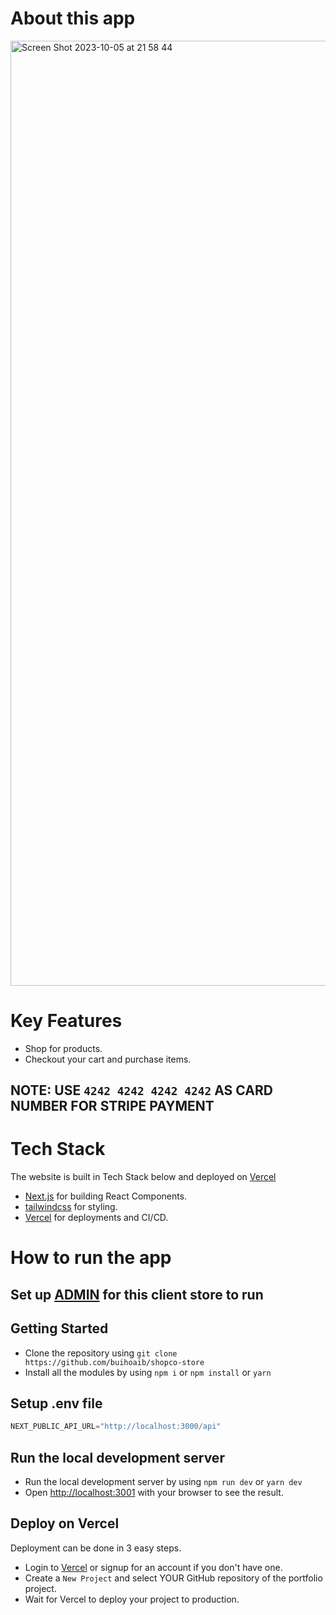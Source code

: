 # About this app
<img width="1512" alt="Screen Shot 2023-10-05 at 21 58 44" src="https://github.com/buihoaib/shopco-store/assets/48377794/b8d407db-845d-43d6-8265-cdcd4700848d">


# Key Features

- Shop for products.
- Checkout your cart and purchase items.
## NOTE: USE `4242 4242 4242 4242` AS CARD NUMBER FOR STRIPE PAYMENT

# Tech Stack

The website is built in Tech Stack below and deployed on [Vercel](https://vercel.com)

- [Next.js](https://nextjs.org) for building React Components.
- [tailwindcss](https://tailwindcss.com) for styling.
- [Vercel](https://vercel.com) for deployments and CI/CD.

# How to run the app
## Set up [ADMIN](https://github.com/buihoaib/shopco-admin) for this client store to run

## Getting Started
- Clone the repository using `git clone https://github.com/buihoaib/shopco-store`
- Install all the modules by using `npm i` or `npm install` or `yarn`

## Setup .env file

```js
NEXT_PUBLIC_API_URL="http://localhost:3000/api"
```

## Run the local development server
- Run the local development server by using `npm run dev` or `yarn dev`
- Open [http://localhost:3001](http://localhost:3001) with your browser to see the result.

## Deploy on Vercel

Deployment can be done in 3 easy steps.

- Login to [Vercel](https://vercel.com) or signup for an account if you don't have one.
- Create a `New Project` and select YOUR GitHub repository of the portfolio project.
- Wait for Vercel to deploy your project to production.
